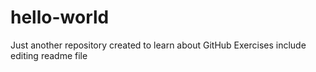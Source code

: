 # hello-world
Just another repository created to learn about GitHub
Exercises include editing readme file
